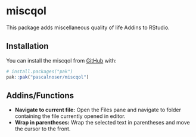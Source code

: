 
# miscqol

<!-- badges: start -->
<!-- badges: end -->

This package adds miscellaneous quality of life Addins to RStudio.

## Installation

You can install the miscqol from [GitHub](https://github.com/) with:

``` r
# install.packages("pak")
pak::pak("pascalnoser/miscqol")
```

## Addins/Functions
- **Navigate to current file:** Open the Files pane and navigate to folder containing the file currently opened in editor.
- **Wrap in parentheses:** Wrap the selected text in parentheses and move the cursor to the front.

